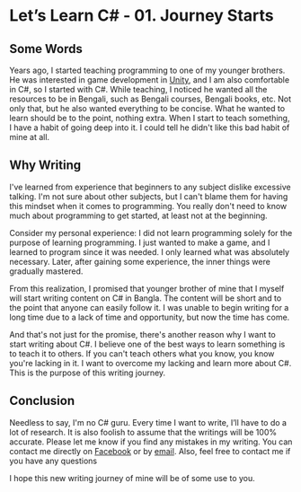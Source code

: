 # Let’s Learn C# - 01. Journey Starts


## Some Words

Years ago, I started teaching programming to one of my younger brothers. He was interested in game development in [Unity](https://unity.com/), and I am also comfortable in C#, so I started with C#. While teaching, I noticed he wanted all the resources to be in Bengali, such as Bengali courses, Bengali books, etc. Not only that, but he also wanted everything to be concise. What he wanted to learn should be to the point, nothing extra. When I start to teach something, I have a habit of going deep into it. I could tell he didn't like this bad habit of mine at all.

## Why Writing

I've learned from experience that beginners to any subject dislike excessive talking. I'm not sure about other subjects, but I can't blame them for having this mindset when it comes to programming. You really don't need to know much about programming to get started, at least not at the beginning.

Consider my personal experience: I did not learn programming solely for the purpose of learning programming. I just wanted to make a game, and I learned to program since it was needed. I only learned what was absolutely necessary. Later, after gaining some experience, the inner things were gradually mastered.

From this realization, I promised that younger brother of mine that I myself will start writing content on C# in Bangla. The content will be short and to the point that anyone can easily follow it. I was unable to begin writing for a long time due to a lack of time and opportunity, but now the time has come.

And that's not just for the promise, there's another reason why I want to start writing about C#. I believe one of the best ways to learn something is to teach it to others. If you can't teach others what you know, you know you're lacking in it. I want to overcome my lacking and learn more about C#. This is the purpose of this writing journey.

## Conclusion

Needless to say, I'm no C# guru. Every time I want to write, I’ll have to do a lot of research. It is also foolish to assume that the writings will be 100% accurate. Please let me know if you find any mistakes in my writing. You can contact me directly on [Facebook](https://facebook.com/showmik1) or by [email](mailto:intisarbnaim@gmail.com). Also, feel free to contact me if you have any questions

I hope this new writing journey of mine will be of some use to you.
